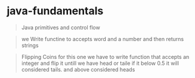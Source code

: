 # java-fundamentals

>  Java primitives and control flow

> we Write functine to accepts word and a number  and then returns strings 

>Flipping Coins
> for this one we have to write function that accepts an integer and flip it untill we have head or taile 
if it below  0.5 it will  considered tails. and above considered heads

> 